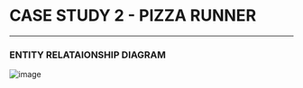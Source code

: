 # CASE STUDY 2 - PIZZA RUNNER
---
### ENTITY RELATAIONSHIP DIAGRAM

![image](https://github.com/IshanOze/8-week-SQL-Challenge/assets/72873175/8206a18d-ae87-41f9-a564-36ac93cf2124)

